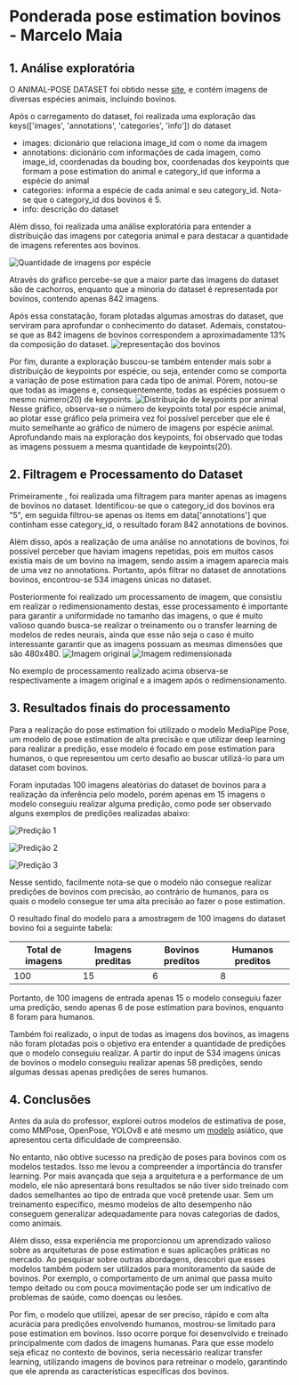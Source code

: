 # Ponderada pose estimation bovinos - Marcelo Maia
 
## 1. Análise exploratória
O ANIMAL-POSE DATASET foi obtido nesse [site](https://www.kaggle.com/datasets/bloodaxe/animal-pose-dataset), e contém imagens de diversas espécies animais, incluindo bovinos.

Após o carregamento do dataset, foi realizada uma exploração das keys(['images', 'annotations', 'categories', 'info']) do dataset 
* images: dicionário que relaciona image_id com o nome da imagem
* annotations: dicionário com informações de cada imagem, como image_id, coordenadas da bouding box, coordenadas dos keypoints que formam a pose estimation do animal e category_id que informa a espécie do animal
* categories: informa a espécie de cada animal e seu category_id. Nota-se que o category_id dos bovinos é 5.
* info: descrição do dataset

Além disso, foi realizada uma análise exploratória para entender a distribuição das imagens por categoria animal e para destacar a quantidade de imagens referentes aos bovinos.

![Quantidade de imagens por espécie](images/{95269770-27E1-4CE1-87D2-91026A20D8C7}.png)

Através do gráfico percebe-se que a maior parte das imagens do dataset são de cachorros, enquanto que a minoria do dataset é representada por bovinos, contendo apenas 842 imagens.

Após essa constatação, foram plotadas algumas amostras do dataset, que serviram para aprofundar o conhecimento do dataset. Ademais, constatou-se que as 842 imagens de bovinos correspondem a aproximadamente 13% da composição do dataset.
![representação dos bovinos](images/{81F83D5D-3CCF-42EF-B622-9D9CB5857685}.png)

Por fim, durante a exploração buscou-se também entender mais sobr a distribuição de keypoints por espécie, ou seja, entender como se comporta a variação de pose estimation para cada tipo de animal. Pórem, notou-se que todas as imagens e, consequentemente, todas as espécies possuem o mesmo número(20) de keypoints.
![Distribuição de keypoints por animal](images/{FBC7873E-D57D-407E-BD5A-63B4E773AA20}.png)
Nesse gráfico, observa-se o número de keypoints total por espécie animal, ao plotar esse gráfico pela primeira vez foi possível perceber que ele é muito semelhante ao gráfico de número de imagens por espécie animal. Aprofundando mais na exploração  dos keypoints, foi observado que todas as imagens possuem a mesma quantidade de keypoints(20).

## 2. Filtragem e Processamento do Dataset

Primeiramente , foi realizada uma filtragem para manter apenas as imagens de bovinos no dataset. Identificou-se que o category_id dos bovinos era "5", em seguida filtrou-se apenas os items em data['annotations'] que continham esse category_id, o resultado foram 842 annotations de bovinos.

Além disso, após a realização de uma análise no annotations de bovinos, foi possível perceber que haviam imagens repetidas, pois em muitos casos existia mais de um bovino na imagem, sendo assim a imagem aparecia mais de uma vez no annotations. Portanto, após filtrar no dataset de annotations bovinos, encontrou-se 534 imagens únicas no dataset.

Posteriormente foi realizado um processamento de imagem, que consistiu em realizar o redimensionamento destas, esse processamento é importante para garantir a uniformidade no tamanho das imagens, o que é muito valioso quando busca-se realizar o treinamento ou o transfer learning de modelos de redes neurais, ainda que esse não seja o caso é muito interessante garantir que as imagens possuam as mesmas dimensões que são 480x480.
![Imagem original](images/{E1DFBBC0-EF11-4591-8F8F-8051CB758DD4}.png)
![Imagem redimensionada](images/{472D9D90-8438-4E8E-9511-3E37AEC790AA}.png)

No exemplo de processamento realizado acima observa-se respectivamente a imagem original e a imagem após o redimensionamento.


## 3. Resultados finais do processamento

Para a realização do pose estimation foi utilizado o modelo MediaPipe Pose, um modelo de pose estimation de alta precisão e que utilizar deep learning para realizar a predição, esse modelo é focado em pose estimation para humanos, o que representou um certo desafio ao buscar utilizá-lo para um dataset com bovinos.

Foram inputadas 100 imagens aleatórias do dataset de bovinos para a realização da inferência pelo modelo, porém apenas em 15 imagens o modelo conseguiu realizar alguma predição, como pode ser observado alguns exemplos de predições realizadas abaixo:

![Predição 1](images/{39685B2A-10BF-4E26-9336-5E3414EF1AB6}.png)

![Predição 2](images/{7D3A912C-1A9D-4C7F-99B4-28372BA462C9}.png)

![Predição 3](images/{41728835-3A4D-4B2F-A354-3C7F03C47AD4}.png)

Nesse sentido, facilmente nota-se que o modelo não consegue realizar predições de bovinos com precisão, ao contrário de humanos, para os quais o modelo consegue ter uma alta precisão ao fazer o pose estimation.

O resultado final do modelo para a amostragem de 100 imagens do dataset bovino foi a seguinte tabela:

| Total de imagens | Imagens preditas | Bovinos preditos  | Humanos preditos |
| ------------- | ------------- | ------------- | ------------- |
| 100  | 15  | 6 | 8  |

Portanto, de 100 imagens de entrada apenas 15 o modelo conseguiu fazer uma predição, sendo apenas 6 de pose estimation para bovinos, enquanto 8 foram para humanos.

Também foi realizado, o input de todas as imagens dos bovinos, as imagens não foram plotadas pois o objetivo era entender a quantidade de predições que o modelo conseguiu realizar. A partir do input de 534 imagens únicas de bovinos o modelo conseguiu realizar apenas 58 predições, sendo algumas dessas apenas predições de seres humanos.

## 4. Conclusões

Antes da aula do professor, explorei outros modelos de estimativa de pose, como MMPose, OpenPose, YOLOv8 e até mesmo um [modelo](https://github.com/PaddlePaddle/PaddleDetection?tab=readme-ov-file#%EF%B8%8Fpp-tinypose-人体骨骼关键点识别) asiático, que apresentou certa dificuldade de compreensão.

No entanto, não obtive sucesso na predição de poses para bovinos com os modelos testados. Isso me levou a compreender a importância do transfer learning. Por mais avançada que seja a arquitetura e a performance de um modelo, ele não apresentará bons resultados se não tiver sido treinado com dados semelhantes ao tipo de entrada que você pretende usar. Sem um treinamento específico, mesmo modelos de alto desempenho não conseguem generalizar adequadamente para novas categorias de dados, como animais.

Além disso, essa experiência me proporcionou um aprendizado valioso sobre as arquiteturas de pose estimation e suas aplicações práticas no mercado. Ao pesquisar sobre outras abordagens, descobri que esses modelos também podem ser utilizados para monitoramento da saúde de bovinos. Por exemplo, o comportamento de um animal que passa muito tempo deitado ou com pouca movimentação pode ser um indicativo de problemas de saúde, como doenças ou lesões.

Por fim, o modelo que utilizei, apesar de ser preciso, rápido e com alta acurácia para predições envolvendo humanos, mostrou-se limitado para pose estimation em bovinos. Isso ocorre porque foi desenvolvido e treinado principalmente com dados de imagens humanas. Para que esse modelo seja eficaz no contexto de bovinos, seria necessário realizar transfer learning, utilizando imagens de bovinos para retreinar o modelo, garantindo que ele aprenda as características específicas dos bovinos.
